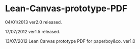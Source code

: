 Lean-Canvas-prototype-PDF
=========================
04/01/2013 ver2.0 released.

17/07/2012 ver1.5 released.

13/07/2012 Lean Canvas prototype PDF for paperboy&amp;co. ver1.0